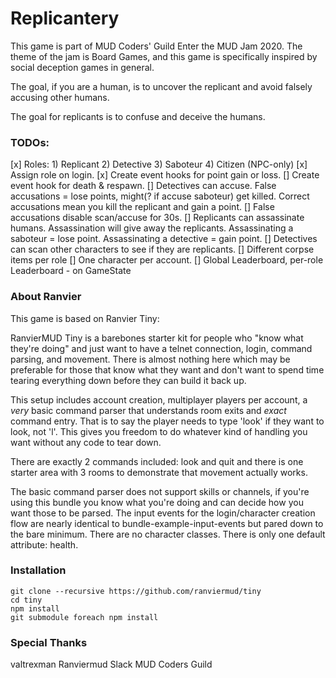 
# Replicantery

This game is part of MUD Coders' Guild Enter the MUD Jam 2020. The theme of the jam is Board Games, and this game is specifically inspired by social deception games in general.

The goal, if you are a human, is to uncover the replicant and avoid falsely accusing other humans.

The goal for replicants is to confuse and deceive the humans.

### TODOs:

[x] Roles: 1) Replicant 2) Detective 3) Saboteur 4) Citizen (NPC-only)
[x] Assign role on login.
[x] Create event hooks for point gain or loss.
[] Create event hook for death & respawn.
[] Detectives can accuse. False accusations = lose points, might(? if accuse saboteur) get killed. Correct accusations mean you kill the replicant and gain a point.
[] False accusations disable scan/accuse for 30s.
[] Replicants can assassinate humans. Assassination will give away the replicants. Assassinating a saboteur = lose point. Assassinating a detective = gain point.
[] Detectives can scan other characters to see if they are replicants.
[] Different corpse items per role
[] One character per account.
[] Global Leaderboard, per-role Leaderboard - on GameState


### About Ranvier
This game is based on Ranvier Tiny:

RanvierMUD Tiny is a barebones starter kit for people who "know what they're doing" and just want to have a telnet
connection, login, command parsing, and movement. There is almost nothing here which may be preferable for those that
know what they want and don't want to spend time tearing everything down before they can build it back up.

This setup includes account creation, multiplayer players per account, a _very_ basic command parser that understands
room exits and _exact_ command entry.  That is to say the player needs to type 'look' if they want to look, not 'l'.
This gives you freedom to do whatever kind of handling you want without any code to tear down.

There are exactly 2 commands included: look and quit and there is one starter area with 3 rooms to demonstrate that
movement actually works.

The basic command parser does not support skills or channels, if you're using this bundle you know what you're doing and
can decide how you want those to be parsed.  The input events for the login/character creation flow are nearly identical
to bundle-example-input-events but pared down to the bare minimum. There are no character classes. There is only one
default attribute: health.

### Installation

```
git clone --recursive https://github.com/ranviermud/tiny
cd tiny
npm install
git submodule foreach npm install
```


### Special Thanks

valtrexman
Ranviermud Slack
MUD Coders Guild
